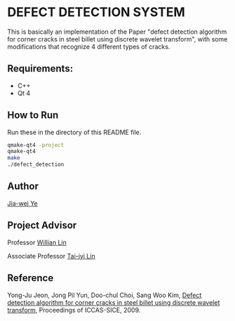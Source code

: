 # DEFECT DETECTION SYSTEM

This is basically an implementation of the Paper "defect detection algorithm
for corner cracks in steel billet using discrete wavelet transform", with
some modifications that recognize 4 different types of cracks.

## Requirements:

* C++
* Qt 4

## How to Run

Run these in the directory of this README file.
```bash
qmake-qt4 -project
qmake-qt4
make
./defect_detection
```

## Author

[Jia-wei Ye](jia.wei.ye@outlook.com)

## Project Advisor

Professor [Willian Lin](wylin@cs.ccu.edu.tw)

Associate Professor [Tai-jyi Lin](tjlin@cs.ccu.edu.tw)


## Reference

Yong-Ju Jeon, Jong Pil Yun, Doo-chul Choi, Sang Woo Kim, [Defect detection algorithm for corner cracks in
steel billet using discrete wavelet transform](https://ieeexplore.ieee.org/document/5333909), Proceedings of ICCAS-SICE, 2009.

